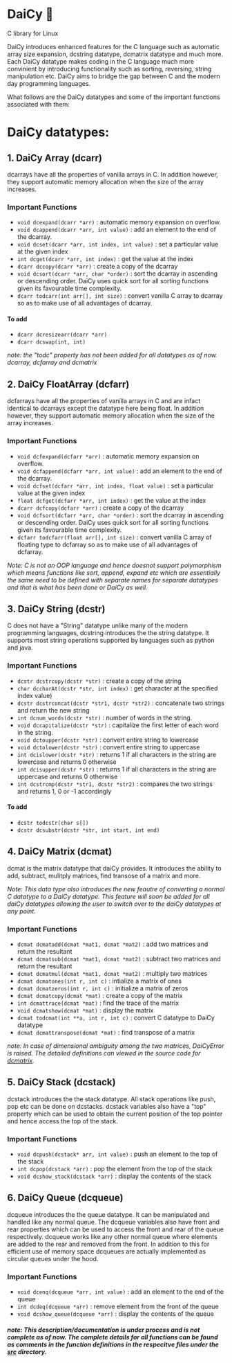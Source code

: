 # DaiCy :blossom: 
C library for Linux

DaiCy introduces enhanced features for the C language such as automatic array size expansion, dcstring datatype, dcmatrix datatype and much more. Each DaiCy datatype makes coding in the C language much more convinient by introducing functionality such as sorting, reversing, string manipulation etc. DaiCy aims to bridge the gap between C and the modern day programming languages. 

What follows are the DaiCy datatypes and some of the important functions associated with them:


# DaiCy datatypes:
 ## 1. DaiCy Array (dcarr)
 
 dcarrays have all the properties of vanilla arrays in C. In addition however, they support automatic memory allocation when the size of the array increases.
 
 ### Important Functions
 
 - `void dcexpand(dcarr *arr)` : automatic memory expansion on overflow.
 - `void dcappend(dcarr *arr, int value)` : add an element to the end of the dcarray.
 - `void dcset(dcarr *arr, int index, int value)` : set a particular value at the given index
 - `int dcget(dcarr *arr, int index)` : get the value at the index
 - `dcarr dccopy(dcarr *arr)` : create a copy of the dcarray
 - `void dcsort(dcarr *arr, char *order)` : sort the dcarray in  ascending or descending order. DaiCy uses quick sort for all sorting functions given its favourable time complexity.
 - `dcarr todcarr(int arr[], int size)` : convert vanilla C array to dcarray so as to make use of all advantages of dcarray.
 
 
 #### To add
 - `dcarr dcresizearr(dcarr *arr)`
 - `dcarr dcswap(int, int)`
 
 *note: the "todc" property has not been added for all datatypes as of now. dcarray, dcfarray and dcmatrix*
 
 
 ## 2. DaiCy FloatArray (dcfarr)
 
 dcfarrays have all the properties of vanilla arrays in C and are infact identical to dcarrays except the datatype here being float. In addition however, they support automatic memory allocation when the size of the array increases.
 
 ### Important Functions
 
 - `void dcfexpand(dcfarr *arr)` : automatic memory expansion on overflow.
 - `void dcfappend(dcfarr *arr, int value)` : add an element to the end of the dcarray.
 - `void dcfset(dcfarr *arr, int index, float value)` : set a particular value at the given index
 - `float dcfget(dcfarr *arr, int index)` : get the value at the index
 - `dcarr dcfcopy(dcfarr *arr)` : create a copy of the dcarray
 - `void dcfsort(dcfarr *arr, char *order)` : sort the dcarray in  ascending or descending order. DaiCy uses quick sort for all sorting functions given its favourable time complexity.
 - `dcfarr todcfarr(float arr[], int size)` : convert vanilla C array of floating type to dcfarray so as to make use of all advantages of dcfarray.
 
 
 *Note: C is not an OOP language and hence doesnot support polymorphism which means functions like sort, append, expand etc which are essentially the same need to be defined with separate names for separate datatypes and that is what has been done or DaiCy as well.*
 
 
 ## 3. DaiCy String (dcstr)
 
 C does not have a "String" datatype unlike many of the modern programming languages, dcstring introduces the the string datatype. It supports most string operations supported by languages such as python and java.
 
 ### Important Functions
 
 - `dcstr dcstrcopy(dcstr *str)` : create a copy of the string
 - `char dccharAt(dcstr *str, int index)` : get character at the specified index value)
 - `dcstr dcstrconcat(dcstr *str1, dcstr *str2)` : concatenate two strings and return the new string
 - `int dcnum_words(dcstr *str)` : number of words in the string.
 - `void dccapitalize(dcstr *str)` : capitalize the first letter of each word in the string.
 - `void dctoupper(dcstr *str)` : convert entire string to lowercase
 - `void dctolower(dcstr *str)` : convert entire string to uppercase
 - `int dcislower(dcstr *str)` : returns 1 if all characters in the string are lowercase and returns 0 otherwise
 - `int dcisupper(dcstr *str)` : returns 1 if all characters in the string are uppercase and returns 0 otherwise
 - `int dcstrcmp(dcstr *str1, dcstr *str2)` : compares the two strings and returns 1, 0 or -1 accordingly
 
 #### To add
 - `dcstr todcstr(char s[])`
 - `dcstr dcsubstr(dcstr *str, int start, int end)`
 
  ## 4. DaiCy Matrix (dcmat)
 
 dcmat is the matrix datatype that daiCy provides. It introduces the ability to add, subtract, mulitply matrices, find transose of a matrix and more. 
 
 *Note: This data type also introduces the new feautre of converting a normal C datatype to a DaiCy datatype. This feature will soon be added for all daiCy datatypes allowing the user to switch over to the daiCy datatypes at any point.*
 
 ### Important Functions
 - `dcmat dcmatadd(dcmat *mat1, dcmat *mat2)` : add two matrices and return the resultant
 - `dcmat dcmatsub(dcmat *mat1, dcmat *mat2)` : subtract two matrices and return the resultant
 - `dcmat dcmatmul(dcmat *mat1, dcmat *mat2)` : multiply two matrices
 - `dcmat dcmatones(int r, int c)` : intialize a matrix of ones
 - `dcmat dcmatzeros(int r, int c)` : initialize a matrix of zeros
 - `dcmat dcmatcopy(dcmat *mat)` : create a copy of the matrix
 - `int dcmattrace(dcmat *mat)` : find the trace of the matrix
 - `void dcmatshow(dcmat *mat)` : display the matrix
 - `dcmat todcmat(int **a, int r, int c)` : convert C datatype to DaiCy datatype
 -  `dcmat dcmattranspose(dcmat *mat)` : find transpose of a matrix
 
  *note: In case of dimensional ambiguity among the two matrices, DaiCyError is raised. The detailed definitions can viewed in the source code for [dcmatrix](https://github.com/kumudlakara/daiCy/blob/main/src/dcmatrix.c).* 
 
 ## 5. DaiCy Stack (dcstack)
 
dcstack introduces the the stack datatype. All stack operations like push, pop etc can be done on dcstacks. dcstack variables also have a "top" property which can be used to obtain the current position of the top pointer and hence access the top of the stack.
 
 ### Important Functions
 - `void dcpush(dcstack* arr, int value)` : push an element to the top of the stack
 - `int dcpop(dcstack *arr)` : pop the element from the top of the stack
 - `void dcshow_stack(dcstack *arr)` : display the contents of the stack


## 6. DaiCy Queue (dcqueue)
 
dcqueue introduces the the queue datatype. It can be manipulated and handled like any normal queue. The dcqueue variables also have front and rear properties which can be used to access the front and rear of the queue respectively. dcqueue works like any other normal queue where elements are added to the rear and removed from the front. In addition to this for efficient use of memory space dcqueues are actually implemented as circular queues under the hood.
 
 ### Important Functions
 - `void dcenq(dcqueue *arr, int value)` : add an element to the end of the queue
 - `int dcdeq(dcqueue *arr)` : remove element from the front of the queue
 - `void dcshow_queue(dcqueue *arr)` : display the contents of the queue
 
 ##### *note: This description/documentation is under process and is not complete as of now. The complete details for all functions can be found as comments in the function definitions in the respecitve files under the [src](https://github.com/kumudlakara/daiCy/tree/main/src) directory.* 
 
 
